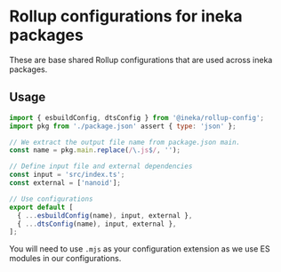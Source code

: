 # Rollup configurations for ineka packages

These are base shared Rollup configurations that are used across ineka packages.

## Usage

```js
import { esbuildConfig, dtsConfig } from '@ineka/rollup-config';
import pkg from './package.json' assert { type: 'json' };

// We extract the output file name from package.json main.
const name = pkg.main.replace(/\.js$/, '');

// Define input file and external dependencies
const input = 'src/index.ts';
const external = ['nanoid'];

// Use configurations
export default [
  { ...esbuildConfig(name), input, external },
  { ...dtsConfig(name), input, external },
];

```

You will need to use `.mjs` as your configuration extension as we use ES modules in our configurations.